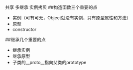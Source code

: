 共享 多继承 实例拷贝
##构造函数三个重要的点
* 实例（可有可无，Object就没有实例，只有原型属性和方法）
* 原型
* constructor

##继承几个重要的点
* 继承实例
* 继承原型
* 子类的__proto__指向父类的prototype
